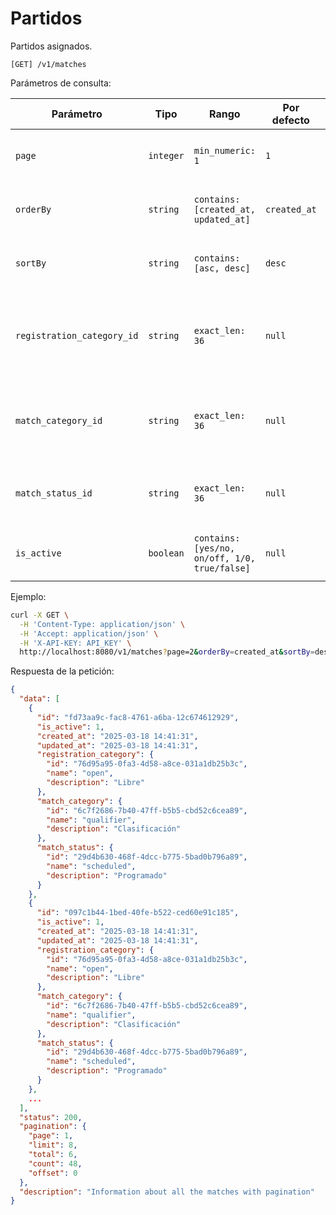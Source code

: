 # Partidos

Partidos asignados.

```
[GET] /v1/matches
```

Parámetros de consulta:

| Parámetro | Tipo | Rango | Por defecto | Descripción |
| --------- | ---- | ----- | ----------- | ----------- |
| `page` | `integer` | `min_numeric: 1` | `1` | Número de la página de resultados de los partidos. |
| `orderBy` | `string` | `contains: [created_at, updated_at]` | `created_at` | Campo de ordenamiento de los partidos. |
| `sortBy` | `string` | `contains: [asc, desc]` | `desc` | Modo de ordenamiento de los partidos. |
| `registration_category_id` | `string` | `exact_len: 36` | `null` | Identificador de la categoría de inscripción de los partidos ([ver](../registration-categories/index.html)). |
| `match_category_id` | `string` | `exact_len: 36` | `null` | Identificador de la categoría de las rondas de los partidos ([ver](../match-categories/index.html)). |
| `match_status_id` | `string` | `exact_len: 36` | `null` | Identificador del estatus de juego de los partidos ([ver](../match-status/index.html)). |
| `is_active` | `boolean` | `contains: [yes/no, on/off, 1/0, true/false]` | `null` | Filtrar los partidos por estatus de actividad. |

Ejemplo:

```bash
curl -X GET \
  -H 'Content-Type: application/json' \
  -H 'Accept: application/json' \
  -H 'X-API-KEY: API_KEY' \
  http://localhost:8080/v1/matches?page=2&orderBy=created_at&sortBy=desc&registration_category_id=cba89529-0ba9-49e4-85ad-83e63c8e9d7e&match_category_id=dc19c9bf-4339-4ed2-a603-5b2dd1058a6&match_status_id=29d4b630-468f-4dcc-b775-5bad0b796a89&is_active=true
```

Respuesta de la petición:

```json
{
  "data": [
    {
      "id": "fd73aa9c-fac8-4761-a6ba-12c674612929",
      "is_active": 1,
      "created_at": "2025-03-18 14:41:31",
      "updated_at": "2025-03-18 14:41:31",
      "registration_category": {
        "id": "76d95a95-0fa3-4d58-a8ce-031a1db25b3c",
        "name": "open",
        "description": "Libre"
      },
      "match_category": {
        "id": "6c7f2686-7b40-47ff-b5b5-cbd52c6cea89",
        "name": "qualifier",
        "description": "Clasificación"
      },
      "match_status": {
        "id": "29d4b630-468f-4dcc-b775-5bad0b796a89",
        "name": "scheduled",
        "description": "Programado"
      }
    },
    {
      "id": "097c1b44-1bed-40fe-b522-ced60e91c185",
      "is_active": 1,
      "created_at": "2025-03-18 14:41:31",
      "updated_at": "2025-03-18 14:41:31",
      "registration_category": {
        "id": "76d95a95-0fa3-4d58-a8ce-031a1db25b3c",
        "name": "open",
        "description": "Libre"
      },
      "match_category": {
        "id": "6c7f2686-7b40-47ff-b5b5-cbd52c6cea89",
        "name": "qualifier",
        "description": "Clasificación"
      },
      "match_status": {
        "id": "29d4b630-468f-4dcc-b775-5bad0b796a89",
        "name": "scheduled",
        "description": "Programado"
      }
    },
    ...
  ],
  "status": 200,
  "pagination": {
    "page": 1,
    "limit": 8,
    "total": 6,
    "count": 48,
    "offset": 0
  },
  "description": "Information about all the matches with pagination"
}
```

